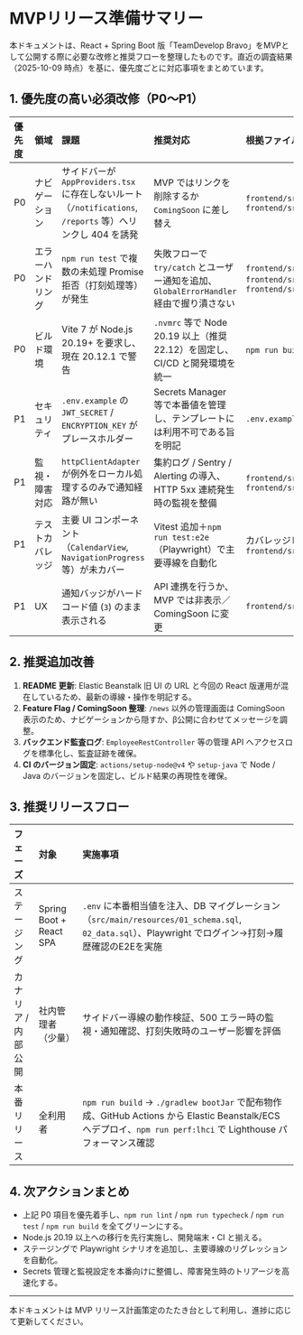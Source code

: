 ﻿# MVPリリース準備サマリー

本ドキュメントは、React + Spring Boot 版「TeamDevelop Bravo」をMVPとして公開する際に必要な改修と推奨フローを整理したものです。直近の調査結果（2025-10-09 時点）を基に、優先度ごとに対応事項をまとめています。

## 1. 優先度の高い必須改修（P0〜P1）

| 優先度 | 領域 | 課題 | 推奨対応 | 根拠ファイル |
| :-- | :-- | :-- | :-- | :-- |
| P0 | ナビゲーション | サイドバーが `AppProviders.tsx` に存在しないルート（`/notifications`, `/reports` 等）へリンクし 404 を誘発 | MVP ではリンクを削除するか `ComingSoon` に差し替え | `frontend/src/shared/components/layout/AppSidebar.tsx`, `frontend/src/app/providers/AppProviders.tsx` |
| P0 | エラーハンドリング | `npm run test` で複数の未処理 Promise 拒否（打刻処理等）が発生 | 失敗フローで `try/catch` とユーザー通知を追加、`GlobalErrorHandler` 経由で握り潰さない | `frontend/src/features/home/repositories/HomeRepository.ts`, `frontend/src/features/home/hooks/useStamp.ts`, `frontend/src/features/home/components/StampCard.tsx` |
| P0 | ビルド環境 | Vite 7 が Node.js 20.19+ を要求し、現在 20.12.1 で警告 | `.nvmrc` 等で Node 20.19 以上（推奨 22.12）を固定し、CI/CD と開発環境を統一 | `npm run build` の出力ログ |
| P1 | セキュリティ | `.env.example` の `JWT_SECRET` / `ENCRYPTION_KEY` がプレースホルダー | Secrets Manager 等で本番値を管理し、テンプレートには利用不可である旨を明記 | `.env.example` |
| P1 | 監視・障害対応 | `httpClientAdapter` が例外をローカル処理するのみで通知経路が無い | 集約ログ / Sentry / Alerting の導入、HTTP 5xx 連続発生時の監視を整備 | `frontend/src/shared/repositories/httpClientAdapter.ts`, `frontend/src/shared/error-handling/GlobalErrorHandler.ts` |
| P1 | テストカバレッジ | 主要 UI コンポーネント（`CalendarView`, `NavigationProgress` 等）が未カバー | Vitest 追加＋`npm run test:e2e`（Playwright）で主要導線を自動化 | カバレッジレポート, `frontend/src/features/stampHistory/components/CalendarView.tsx` |
| P1 | UX | 通知バッジがハードコード値 (`3`) のまま表示される | API 連携を行うか、MVP では非表示／ComingSoon に変更 | `frontend/src/shared/components/layout/AppSidebar.tsx` |

## 2. 推奨追加改善

1. **README 更新**: Elastic Beanstalk 旧 UI の URL と今回の React 版運用が混在しているため、最新の導線・操作を明記する。
2. **Feature Flag / ComingSoon 整理**: `/news` 以外の管理画面は ComingSoon 表示のため、ナビゲーションから隠すか、β公開に合わせてメッセージを調整。
3. **バックエンド監査ログ**: `EmployeeRestController` 等の管理 API へアクセスログを標準化し、監査証跡を確保。
4. **CI のバージョン固定**: `actions/setup-node@v4` や `setup-java` で Node / Java のバージョンを固定し、ビルド結果の再現性を確保。

## 3. 推奨リリースフロー

| フェーズ | 対象 | 実施事項 |
| :-- | :-- | :-- |
| ステージング | Spring Boot + React SPA | `.env` に本番相当値を注入、DB マイグレーション（`src/main/resources/01_schema.sql`, `02_data.sql`）、Playwright でログイン→打刻→履歴確認のE2Eを実施 |
| カナリア / 内部公開 | 社内管理者（少量） | サイドバー導線の動作検証、500 エラー時の監視・通知確認、打刻失敗時のユーザー影響を評価 |
| 本番リリース | 全利用者 | `npm run build` → `./gradlew bootJar` で配布物作成、GitHub Actions から Elastic Beanstalk/ECS へデプロイ、`npm run perf:lhci` で Lighthouse パフォーマンス確認 |

## 4. 次アクションまとめ

- 上記 P0 項目を優先着手し、`npm run lint` / `npm run typecheck` / `npm run test` / `npm run build` を全てグリーンにする。
- Node.js 20.19 以上への移行を先行実施し、開発端末・CI と揃える。
- ステージングで Playwright シナリオを追加し、主要導線のリグレッションを自動化。
- Secrets 管理と監視設定を本番向けに整備し、障害発生時のトリアージを高速化する。

---

本ドキュメントは MVP リリース計画策定のたたき台として利用し、進捗に応じて更新してください。